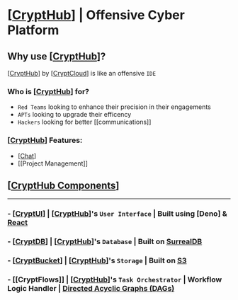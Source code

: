 # [[CryptHub]] | Offensive Cyber Platform

## Why use [[CryptHub]]?
[[CryptHub]] by [[CryptCloud]] is like an offensive `IDE`

### Who is [[CryptHub]] for?
- `Red Teams` looking to enhance their precision in their engagements
- `APTs` looking to upgrade their efficency
- `Hackers` looking for better [[communications]]

### [[CryptHub]] Features:
- [[Chat]]
- [[Project Management]]


## [[CryptHub Components]] 
---
### - [[CryptUI]] | [[CryptHub]]'s `User Interface` | Built using [Deno] & [React](https://react.dev)
### - [[CryptDB]] | [[CryptHub]]'s `Database` | Built on [SurrealDB](https://SurrealDB.com)
### - [[CryptBucket]] | [[CryptHub]]'s `Storage` | Built on [S3](https://aws.amazon.com/s3/)
### - [[CryptFlows]] | [[CryptHub]]'s `Task Orchestrator` | Workflow Logic Handler | [Directed Acyclic Graphs (DAGs)](https://en.wikipedia.org/wiki/Directed_acyclic_graph)


[//begin]: # "Autogenerated link references for markdown compatibility"
[CryptHub]: CryptHub.md "CryptHub | Offensive Cyber Platform"
[CryptCloud]: <CryptHub Components/CryptCloud.md> "CryptCloud | Organization"
[Chat]: <CryptHub Features/Chat.md> "Chat"
[CryptHub Components]: <CryptHub Components/CryptHub Components.md> "CryptHub Components | CryptCloud Organization"
[CryptUI]: <CryptHub Components/CryptUI.md> "CryptUI | CryptHub's User Interface"
[CryptDB]: <CryptHub Components/CryptDB.md> "CryptDB | CryptHub's Database"
[CryptBucket]: <CryptHub Components/CryptBucket.md> "CryptBucket | S3 Based Bucket"
[//end]: # "Autogenerated link references"
